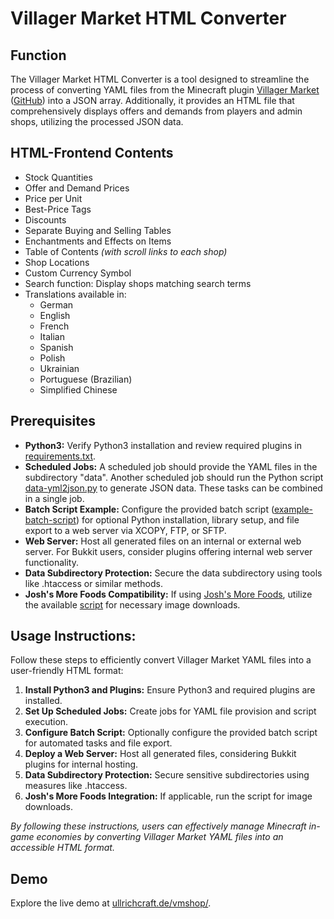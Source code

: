 # Villager Market HTML Converter

## Function

The Villager Market HTML Converter is a tool designed to streamline the process of converting YAML files from the Minecraft plugin [Villager Market](https://www.spigotmc.org/resources/villager-market-the-ultimate-shop-plugin.82965/) ([GitHub](https://github.com/Bestem0r/VillagerMarket)) into a JSON array. Additionally, it provides an HTML file that comprehensively displays offers and demands from players and admin shops, utilizing the processed JSON data.

## HTML-Frontend Contents

- Stock Quantities
- Offer and Demand Prices
- Price per Unit
- Best-Price Tags
- Discounts
- Separate Buying and Selling Tables
- Enchantments and Effects on Items
- Table of Contents *(with scroll links to each shop)*
- Shop Locations
- Custom Currency Symbol
- Search function: Display shops matching search terms
- Translations available in:
  - German
  - English
  - French
  - Italian
  - Spanish
  - Polish
  - Ukrainian
  - Portuguese (Brazilian)
  - Simplified Chinese

## Prerequisites

- **Python3:** Verify Python3 installation and review required plugins in [requirements.txt](requirements.txt).
- **Scheduled Jobs:** A scheduled job should provide the YAML files in the subdirectory "data". Another scheduled job should run the Python script [data-yml2json.py](data-yml2json.py)  to generate JSON data. These tasks can be combined in a single job.
- **Batch Script Example:** Configure the provided batch script ([example-batch-script](mc-dealer-copy-execute.bat)) for optional Python installation, library setup, and file export to a web server via XCOPY, FTP, or SFTP.
- **Web Server:** Host all generated files on an internal or external web server. For Bukkit users, consider plugins offering internal web server functionality.
- **Data Subdirectory Protection:** Secure the data subdirectory using tools like .htaccess or similar methods.
- **Josh's More Foods Compatibility:** If using [Josh's More Foods](https://modrinth.com/datapack/joshs-more-foods/), utilize the available [script](assets/items/joshs-more-foods/rp-downloader.py) for necessary image downloads.

## Usage Instructions:

Follow these steps to efficiently convert Villager Market YAML files into a user-friendly HTML format:

1. **Install Python3 and Plugins:** Ensure Python3 and required plugins are installed.
2. **Set Up Scheduled Jobs:** Create jobs for YAML file provision and script execution.
3. **Configure Batch Script:** Optionally configure the provided batch script for automated tasks and file export.
4. **Deploy a Web Server:** Host all generated files, considering Bukkit plugins for internal hosting.
5. **Data Subdirectory Protection:** Secure sensitive subdirectories using measures like .htaccess.
6. **Josh's More Foods Integration:** If applicable, run the script for image downloads.

*By following these instructions, users can effectively manage Minecraft in-game economies by converting Villager Market YAML files into an accessible HTML format.*

## Demo

Explore the live demo at [ullrichcraft.de/vmshop/](https://ullrichcraft.de/vmshop/).
